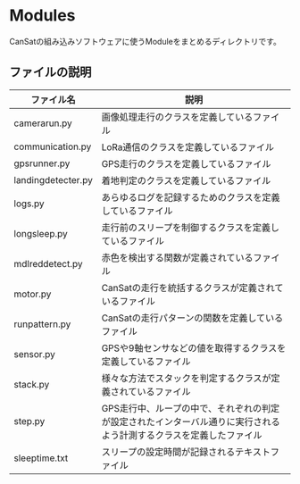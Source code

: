 # Modules
CanSatの組み込みソフトウェアに使うModuleをまとめるディレクトリです。

## ファイルの説明
|ファイル名|説明|
|----|-----|
|camerarun.py|画像処理走行のクラスを定義しているファイル|
|communication.py|LoRa通信のクラスを定義しているファイル|
|gpsrunner.py|GPS走行のクラスを定義しているファイル|
|landingdetecter.py|着地判定のクラスを定義しているファイル|
|logs.py|あらゆるログを記録するためのクラスを定義しているファイル|
|longsleep.py|走行前のスリープを制御するクラスを定義しているファイル|
|mdlreddetect.py|赤色を検出する関数が定義されているファイル|
|motor.py|CanSatの走行を統括するクラスが定義されているファイル|
|runpattern.py|CanSatの走行パターンの関数を定義しているファイル|
|sensor.py|GPSや9軸センサなどの値を取得するクラスを定義しているファイル|
|stack.py|様々な方法でスタックを判定するクラスが定義されているファイル|
|step.py|GPS走行中、ループの中で、それぞれの判定が設定されたインターバル通りに実行されるよう計測するクラスを定義したファイル|
|sleeptime.txt|スリープの設定時間が記録されるテキストファイル|